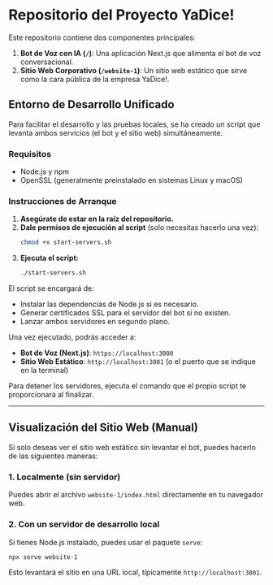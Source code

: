 # Repositorio del Proyecto YaDice!

Este repositorio contiene dos componentes principales:

1.  **Bot de Voz con IA (`/`)**: Una aplicación Next.js que alimenta el bot de voz conversacional.
2.  **Sitio Web Corporativo (`/website-1`)**: Un sitio web estático que sirve como la cara pública de la empresa YaDice!.

## Entorno de Desarrollo Unificado

Para facilitar el desarrollo y las pruebas locales, se ha creado un script que levanta ambos servicios (el bot y el sitio web) simultáneamente.

### Requisitos

*   Node.js y npm
*   OpenSSL (generalmente preinstalado en sistemas Linux y macOS)

### Instrucciones de Arranque

1.  **Asegúrate de estar en la raíz del repositorio.**
2.  **Dale permisos de ejecución al script** (solo necesitas hacerlo una vez):
    ```bash
    chmod +x start-servers.sh
    ```
3.  **Ejecuta el script:**
    ```bash
    ./start-servers.sh
    ```

El script se encargará de:
*   Instalar las dependencias de Node.js si es necesario.
*   Generar certificados SSL para el servidor del bot si no existen.
*   Lanzar ambos servidores en segundo plano.

Una vez ejecutado, podrás acceder a:
*   **Bot de Voz (Next.js)**: `https://localhost:3000`
*   **Sitio Web Estático**: `http://localhost:3001` (o el puerto que se indique en la terminal)

Para detener los servidores, ejecuta el comando que el propio script te proporcionará al finalizar.

---

## Visualización del Sitio Web (Manual)

Si solo deseas ver el sitio web estático sin levantar el bot, puedes hacerlo de las siguientes maneras:

### 1. Localmente (sin servidor)

Puedes abrir el archivo `website-1/index.html` directamente en tu navegador web.

### 2. Con un servidor de desarrollo local

Si tienes Node.js instalado, puedes usar el paquete `serve`:
```bash
npx serve website-1
```
Esto levantará el sitio en una URL local, típicamente `http://localhost:3001`.
